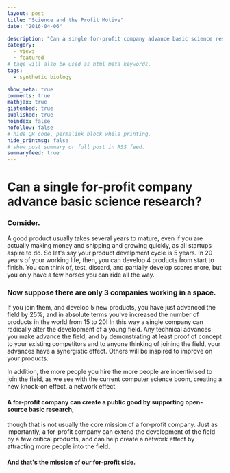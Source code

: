 ```yaml
---
layout: post
title: "Science and the Profit Motive"
date: "2016-04-06"

description: "Can a single for-profit company advance basic science research?"
category: 
  - views
  - featured
# tags will also be used as html meta keywords.
tags:
  - synthetic biology

show_meta: true
comments: true
mathjax: true
gistembed: true
published: true
noindex: false
nofollow: false
# hide QR code, permalink block while printing.
hide_printmsg: false
# show post summary or full post in RSS feed.
summaryfeed: true
---
```


# Can a single for-profit company advance basic science research?<a id="orgheadline3"></a>

### Consider.<a id="orgheadline1"></a>

A good product usually takes
several years to mature, even if you are actually making money and shipping and growing
quickly, as all startups aspire to do. So let's say your product develpment cycle
is 5 years. In 20 years of your working life, then, you can develop 4 products
from start to finish. You can think of, test, discard, and partially develop scores
more, but you only have a few horses you can ride all the way.

### Now suppose there are only 3 companies working in a space.<a id="orgheadline2"></a>

If you join them, and develop
5 new products, you have just advanced the field by 25%, and in absolute terms
you've increased the number of products in the world from 15 to 20!
In this way a single company can radically
alter the development of a young field. Any technical advances you make advance the field,
and by demonstrating at least proof of concept to your existing competitors and to anyone
thinking of joining the field, your advances have a synergistic effect. Others
will be inspired to improve on your products.


In addition, the more people you hire the more people are incentivised to join the
field, as we see with the current computer science boom, creating a new knock-on
effect, a network effect.


#### A for-profit company can create a public good by supporting open-source basic research,
though that is not usually the core mission of a for-profit company.
Just as importantly, a for-profit company can extend the development of the field
by a few critical products, and can help create a network effect by attracting more
people into the field.


#### And that's the mission of our for-profit side.

